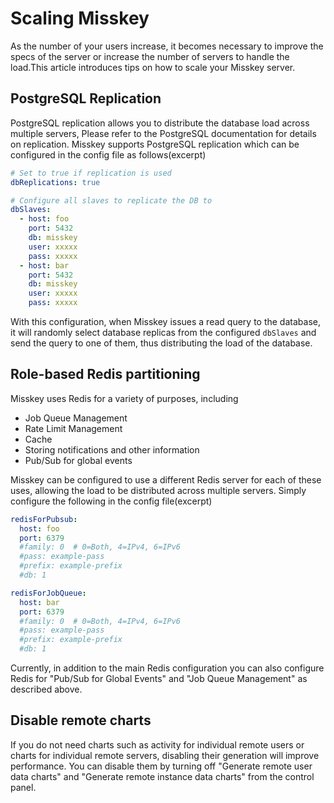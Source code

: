 # Scaling Misskey

As the number of your users increase, it becomes necessary to improve the specs of the server or increase the number of servers to handle the load.This article introduces tips on how to scale your Misskey server.

## PostgreSQL Replication

PostgreSQL replication allows you to distribute the database load across multiple servers, Please refer to the PostgreSQL documentation for details on replication. Misskey supports PostgreSQL replication which can be configured in the config file as follows(excerpt)

```yml
# Set to true if replication is used
dbReplications: true

# Configure all slaves to replicate the DB to
dbSlaves:
  - host: foo
    port: 5432
    db: misskey
    user: xxxxx
    pass: xxxxx
  - host: bar
    port: 5432
    db: misskey
    user: xxxxx
    pass: xxxxx
```

With this configuration, when Misskey issues a read query to the database, it will randomly select database replicas from the configured `dbSlaves` and send the query to one of them, thus distributing the load of the database.

## Role-based Redis partitioning

Misskey uses Redis for a variety of purposes, including

- Job Queue Management
- Rate Limit Management
- Cache
- Storing notifications and other information
- Pub/Sub for global events

Misskey can be configured to use a different Redis server for each of these uses, allowing the load to be distributed across multiple servers.
Simply configure the following in the config file(excerpt)

```yml
redisForPubsub:
  host: foo
  port: 6379
  #family: 0  # 0=Both, 4=IPv4, 6=IPv6
  #pass: example-pass
  #prefix: example-prefix
  #db: 1

redisForJobQueue:
  host: bar
  port: 6379
  #family: 0  # 0=Both, 4=IPv4, 6=IPv6
  #pass: example-pass
  #prefix: example-prefix
  #db: 1
```

Currently, in addition to the main Redis configuration you can also configure Redis for "Pub/Sub for Global Events" and "Job Queue Management" as described above.

## Disable remote charts

If you do not need charts such as activity for individual remote users or charts for individual remote servers, disabling their generation will improve performance.
You can disable them by turning off "Generate remote user data charts" and "Generate remote instance data charts" from the control panel.

